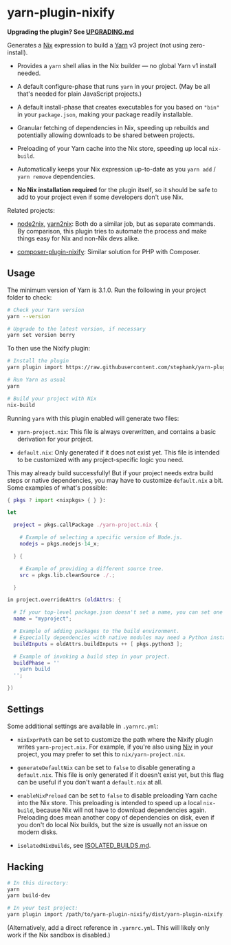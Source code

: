 # yarn-plugin-nixify

**Upgrading the plugin? See [UPGRADING.md](./UPGRADING.md)**

Generates a [Nix] expression to build a [Yarn] v3 project (not using
zero-install).

- Provides a `yarn` shell alias in the Nix builder — no global Yarn v1 install
  needed.

- A default configure-phase that runs `yarn` in your project. (May be all
  that's needed for plain JavaScript projects.)

- A default install-phase that creates executables for you based on `"bin"` in
  your `package.json`, making your package readily installable.

- Granular fetching of dependencies in Nix, speeding up rebuilds and
  potentially allowing downloads to be shared between projects.

- Preloading of your Yarn cache into the Nix store, speeding up local
  `nix-build`.

- Automatically keeps your Nix expression up-to-date as you `yarn add` /
  `yarn remove` dependencies.

- **No Nix installation required** for the plugin itself, so it should be safe
  to add to your project even if some developers don't use Nix.

[nix]: https://nixos.org
[yarn]: https://yarnpkg.com

Related projects:

- [node2nix], [yarn2nix]: Both do a similar job, but as separate commands. By
  comparison, this plugin tries to automate the process and make things easy
  for Nix and non-Nix devs alike.

- [composer-plugin-nixify]: Similar solution for PHP with Composer.

[node2nix]: https://github.com/svanderburg/node2nix
[yarn2nix]: https://github.com/nix-community/yarn2nix/
[composer-plugin-nixify]: https://github.com/stephank/composer-plugin-nixify

## Usage

The minimum version of Yarn is 3.1.0. Run the following in your project folder
to check:

```sh
# Check your Yarn version
yarn --version

# Upgrade to the latest version, if necessary
yarn set version berry
```

To then use the Nixify plugin:

```sh
# Install the plugin
yarn plugin import https://raw.githubusercontent.com/stephank/yarn-plugin-nixify/main/dist/yarn-plugin-nixify.js

# Run Yarn as usual
yarn

# Build your project with Nix
nix-build
```

Running `yarn` with this plugin enabled will generate two files:

- `yarn-project.nix`: This file is always overwritten, and contains a basic
  derivation for your project.

- `default.nix`: Only generated if it does not exist yet. This file is intended
  to be customized with any project-specific logic you need.

This may already build successfully! But if your project needs extra build
steps or native dependencies, you may have to customize `default.nix` a bit.
Some examples of what's possible:

```nix
{ pkgs ? import <nixpkgs> { } }:

let

  project = pkgs.callPackage ./yarn-project.nix {

    # Example of selecting a specific version of Node.js.
    nodejs = pkgs.nodejs-14_x;

  } {

    # Example of providing a different source tree.
    src = pkgs.lib.cleanSource ./.;

  }

in project.overrideAttrs (oldAttrs: {

  # If your top-level package.json doesn't set a name, you can set one here.
  name = "myproject";

  # Example of adding packages to the build environment.
  # Especially dependencies with native modules may need a Python installation.
  buildInputs = oldAttrs.buildInputs ++ [ pkgs.python3 ];

  # Example of invoking a build step in your project.
  buildPhase = ''
    yarn build
  '';

})
```

## Settings

Some additional settings are available in `.yarnrc.yml`:

- `nixExprPath` can be set to customize the path where the Nixify plugin writes
  `yarn-project.nix`. For example, if you're also using [Niv] in your project,
  you may prefer to set this to `nix/yarn-project.nix`.

- `generateDefaultNix` can be set to `false` to disable generating a
  `default.nix`. This file is only generated if it doesn't exist yet, but this
  flag can be useful if you don't want a `default.nix` at all.

- `enableNixPreload` can be set to `false` to disable preloading Yarn cache
  into the Nix store. This preloading is intended to speed up a local
  `nix-build`, because Nix will not have to download dependencies again.
  Preloading does mean another copy of dependencies on disk, even if you don't
  do local Nix builds, but the size is usually not an issue on modern disks.

- `isolatedNixBuilds`, see [ISOLATED_BUILDS.md](./ISOLATED_BUILDS.md).

[niv]: https://github.com/nmattia/niv

## Hacking

```sh
# In this directory:
yarn
yarn build-dev

# In your test project:
yarn plugin import /path/to/yarn-plugin-nixify/dist/yarn-plugin-nixify.dev.js
```

(Alternatively, add a direct reference in `.yarnrc.yml`. This will likely only
work if the Nix sandbox is disabled.)

